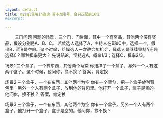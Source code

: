 ```yaml
---
layout: default
title: mysql使用in查询 若不加引号，会只匹配前16位
#excerpt: 

---
```


　　  三门问题
  问题的场景，三个门，门后面，其中一个有奖品，其他两个没有奖品，假设分别是A、B、C。
  若候选人选择了A，主持人在B和C中，选择一个，假设B，而B是空的。这个时候，给候选人一次改变的机会，候选人是继续坚持A还是选择C？哪种概率更大？
  先说结论，坚持选A，概率1/3；选择C，概率2/3。

场景1
  三个盒子，一个有东西，其他两个为空
  你选择了一个盒子，另外一个人有这两个盒子。这个时候，他问你，换不换？
答案，肯定换

场景2
  三个盒子，一个有东西，其他两个为空
  你有一个背包，把一个盒子放到背包里；另外一个人有两个盒子，放到他的背包里。他打开一个盒子，盒子是空的。他问你，换不换？
答案，肯定换

场景3
  三个盒子，一个有东西，其他两个为空
  你有一个盒子，另外一个人有两个盒子，他打开一个盒子，盒子是空的。他问你，换不换？

  

